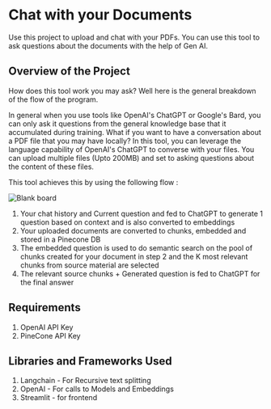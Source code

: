 # Chat with your Documents
Use this project to upload and chat with your PDFs. You can use this tool to ask questions about the documents with the help of Gen AI. 


## Overview of the Project 

How does this tool work you may ask? Well here is the general breakdown of the flow of the program. 

In general when you use tools like OpenAI's ChatGPT or Google's Bard, you can only ask it questions from the general knowledge base that it accumulated during training. What if you want to have a conversation about a PDF file that you may have locally? 
In this tool, you can leverage the language capability of OpenAI's ChatGPT to converse with your files. You can upload multiple files (Upto 200MB) and set to asking questions about the content of these files. 

This tool achieves this by using the following flow : 

![Blank board](https://github.com/Bhavinrathava/ContextAwareAgent/assets/20955858/ab67e35c-8d8e-4429-a322-bd8b554122fe)

1. Your chat history and Current question and fed to ChatGPT to generate 1 question based on context and is also converted to embeddings
2. Your uploaded documents are converted to chunks, embedded and stored in a Pinecone DB
3. The embedded question is used to do semantic search on the pool of chunks created for your document in step 2 and the K most relevant chunks from source material are selected
4. The relevant source chunks + Generated question is fed to ChatGPT for the final answer

   
## Requirements 
1. OpenAI API Key
2. PineCone API Key
   

## Libraries and Frameworks Used

1. Langchain - For Recursive text splitting
2. OpenAI - For calls to Models and Embeddings
3. Streamlit - for frontend
